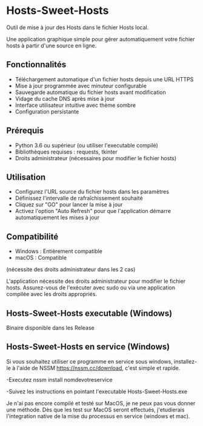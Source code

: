 # Hosts-Sweet-Hosts
Outil de mise à jour des Hosts dans le fichier Hosts local.

Une application graphique simple pour gérer automatiquement votre fichier hosts à partir d'une source en ligne.

## Fonctionnalités
- Téléchargement automatique d'un fichier hosts depuis une URL HTTPS
- Mise à jour programmée avec minuteur configurable
- Sauvegarde automatique du fichier hosts avant modification
- Vidage du cache DNS après mise à jour
- Interface utilisateur intuitive avec thème sombre
- Configuration persistante

## Prérequis
- Python 3.6 ou supérieur (ou utiliser l'executable compilé)
- Bibliothèques requises : requests, tkinter
- Droits administrateur (nécessaires pour modifier le fichier hosts)

## Utilisation
- Configurez l'URL source du fichier hosts dans les paramètres
- Définissez l'intervalle de rafraîchissement souhaité
- Cliquez sur "GO" pour lancer la mise à jour
- Activez l'option "Auto Refresh" pour que l'application démarre automatiquement les mises à jour

## Compatibilité
- Windows : Entièrement compatible
- macOS : Compatible

(nécessite des droits administrateur dans les 2 cas)

L'application nécessite des droits administrateur pour modifier le fichier hosts.
Assurez-vous de l'exécuter avec sudo ou via une application compilée avec les droits appropriés.

## Hosts-Sweet-Hosts executable (Windows)

Binaire disponible dans les Release

## Hosts-Sweet-Hosts en service (Windows)

Si vous souhaitez utiliser ce programme en service sous windows, installez-le à l'aide de NSSM https://nssm.cc/download, c'est simple et rapide.

-Executez nssm install nomdevotreservice

-Suivez les instructions en pointant l'executable Hosts-Sweet-Hosts.exe

Je n'ai pas encore compilé et testé sur MacOS, je ne peux pas vous donner une méthode. Dès que les test sur MacOS seront effectués, j'etudierais l'integration native de la mise du processus en service (windows et mac).
